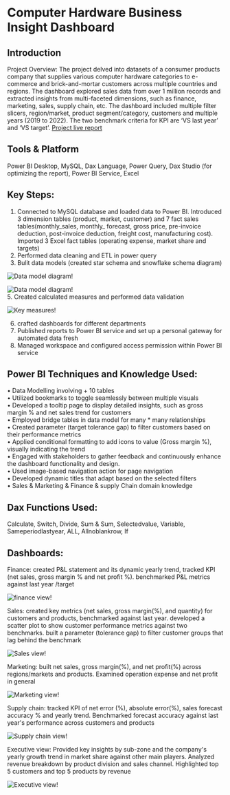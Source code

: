 # Computer Hardware Business Insight Dashboard


## Introduction 
Project Overview: The project delved into datasets of a consumer products company that supplies various computer hardware categories to e-commerce and brick-and-mortar customers across multiple countries and regions. The dashboard explored sales data from over 1 million records and extracted insights from multi-faceted dimensions, such as finance, marketing, sales, supply chain, etc. The dashboard included multiple filter slicers, region/market, product segment/category, customers and multiple years (2019 to 2022). The two benchmark criteria for KPI are ‘VS last year’ and ‘VS target’. [Project live report](https://app.powerbi.com/groups/me/reports/e7a9451b-9110-45bd-89ab-e1d9a5b028b8/3f8afc2ed084e0674a11?experience=power-bi)



## Tools & Platform 
Power BI Desktop, MySQL, Dax Language, Power Query, Dax Studio (for optimizing the report), Power BI Service, Excel


## Key Steps:
1.	Connected to MySQL database and loaded data to Power BI. Introduced 3 dimension tables (product, market, customer) and 7 fact sales tables(monthly_sales, monthly_ forecast, gross price, pre-invoice deduction, post-invoice deduction, freight cost, manufacturing cost). Imported 3 Excel fact tables (operating expense, market share and targets)
2.	Performed data cleaning and ETL in power query
4.	Bulit data models (created star schema and snowflake schema diagram)
 
  ![Data model diagram!](https://github.com/user-attachments/assets/3002e992-206a-4a80-b356-f3c07a75e7c0)


  
  ![Data model diagram!](https://github.com/user-attachments/assets/7040a407-32af-428f-8581-f12bdd6e9256)<br />
5. Created calculated measures and performed data validation<br />

  ![Key measures!](https://github.com/user-attachments/assets/4e532629-c977-45f4-9423-1f8dd93277e9)
   
6. crafted dashboards for different departments
7. Published reports to Power BI service and set up a personal gateway for automated data fresh
8. Managed workspace and configured access permission within Power BI service



## Power BI Techniques and Knowledge Used:
• Data Modelling involving + 10 tables<br />
•	Utilized bookmarks to toggle seamlessly between multiple visuals<br />
•	Developed a tooltip page to display detailed insights, such as gross margin % and net sales trend for customers<br />
•	Employed bridge tables in data model for many * many relationships<br />
•	Created parameter (target tolerance gap) to filter customers based on their performance metrics<br />
•	Applied conditional formatting to add icons to value (Gross margin %), visually indicating the trend<br />
•	Engaged with stakeholders to gather feedback and continuously enhance the dashboard functionality and design.<br />
• Used image-based navigation action for page navigation<br />
• Developed dynamic titles that adapt based on the selected filters<br />
• Sales & Marketing & Finance & supply Chain domain knowledge


## Dax Functions Used:
Calculate, Switch, Divide, Sum & Sum, Selectedvalue, Variable, Sameperiodlastyear, ALL, Allnoblankrow, If

## Dashboards:
Finance: created P&L statement and its dynamic yearly trend, tracked KPI (net sales, gross margin % and net profit %). benchmarked P&L metrics against last year /target

![finance view!](https://github.com/user-attachments/assets/f1064784-1674-48a4-a9e3-68e41bcca840)


  

Sales: created key metrics (net sales, gross margin(%), and quantity) for customers and products, benchmarked against last year. developed a scatter plot to show customer performance metrics against two benchmarks. built a parameter (tolerance gap) to filter customer groups that lag behind the benchmark 

![Sales view!](https://github.com/user-attachments/assets/b8f53bf5-1d13-4c65-ab0d-c21f12ec2a32)





Marketing: built net sales, gross margin(%), and net profit(%) across regions/markets and products. Examined operation expense and net profit in general

![Marketing view!](https://github.com/user-attachments/assets/19cc0eb3-e864-4cee-b492-55813f995862)



Supply chain: tracked KPI of net error (%), absolute error(%), sales forecast accuracy % and yearly trend. Benchmarked forecast accuracy against last year's performance across customers and products

![Supply chain view!](https://github.com/user-attachments/assets/fcd9f4e4-6b4d-4014-96d3-641c95c191f2)


Executive view: Provided key insights by sub-zone and the company's yearly growth trend in market share against other main players. Analyzed revenue breakdown by product division and sales channel. Highlighted top 5 customers and top 5 products by revenue

![Executive view!](https://github.com/user-attachments/assets/4d16dfaf-1ba2-4a3b-bbdc-ada5e7ec8779)






